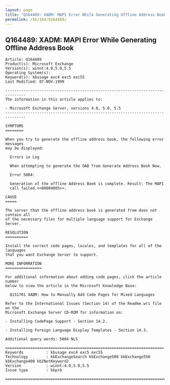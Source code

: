 ```yaml
---
layout: page
title: "Q164489: XADM: MAPI Error While Generating Offline Address Book"
permalink: /kb/164/Q164489/
---
```


## Q164489: XADM: MAPI Error While Generating Offline Address Book

	Article: Q164489
	Product(s): Microsoft Exchange
	Version(s): winnt:4.0,5.0,5.5
	Operating System(s): 
	Keyword(s): kbusage exc4 exc5 exc55
	Last Modified: 07-NOV-1999
	
	-------------------------------------------------------------------------------
	The information in this article applies to:
	
	- Microsoft Exchange Server, versions 4.0, 5.0, 5.5 
	-------------------------------------------------------------------------------
	
	SYMPTOMS
	========
	
	When you try to generate the offline address book, the following error messages
	may be displayed:
	
	  Errors in Log
	
	  When attempting to generate the OAB from Generate Address Book Now.
	
	  Error 5004:
	
	  Generation of the offline Address Book is complete. Result: The MAPI
	  call failed.<<80004005>>.
	
	CAUSE
	=====
	
	The server that the offline address book is generated from does not contain all
	of the necessary files for multiple language support for Exchange Server.
	
	RESOLUTION
	==========
	
	Install the correct code pages, locales, and templates for all of the languages
	that you want Exchange Server to support.
	
	MORE INFORMATION
	================
	
	For additional information about adding code pages, click the article number
	below to view the article in the Microsoft Knowledge Base:
	
	  Q151701 XADM: How to Manually Add Code Pages for Mixed Languages
	
	Refer to the International Issues (Section 14) of the Readme.wri file on the
	Microsoft Exchange Server CD-ROM for information on:
	
	- Installing CodePage Support - Section 14.2.
	
	- Installing Foreign Language Display Templates - Section 14.3.
	
	Additional query words: 5004 NLS
	
	======================================================================
	Keywords          : kbusage exc4 exc5 exc55 
	Technology        : kbExchangeSearch kbExchange500 kbExchange550 kbExchange400 kbZNotKeyword2
	Version           : winnt:4.0,5.0,5.5
	Issue type        : kbprb
	
	=============================================================================
	
